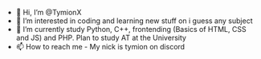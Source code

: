 - 👋 Hi, I’m @TymionX
- 👀 I’m interested in coding and learning new stuff on i guess any subject 
- 🌱 I’m currently study Python, C++, frontending (Basics of HTML, CSS and JS) and PHP. Plan to study AT at the University 
- 📫 How to reach me - My nick is tymion on discord 

<!---
TymionX/TymionX is a ✨ special ✨ repository because its `README.md` (this file) appears on your GitHub profile.
You can click the Preview link to take a look at your changes.
--->
